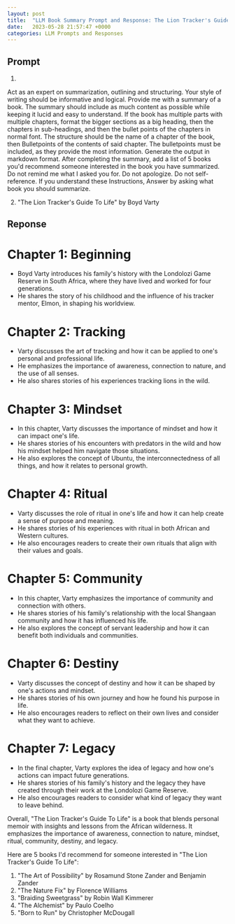```yaml
---
layout: post
title:  "LLM Book Summary Prompt and Response: The Lion Tracker's Guide To Life"
date:   2023-05-28 21:57:47 +0000
categories: LLM Prompts and Responses
---
```


## Prompt

1. 
Act as an expert on summarization, outlining and structuring. Your style of writing should be informative and logical. Provide me with a summary of a book. The summary should include as much content as possible while keeping it lucid and easy to understand. If the book has multiple parts with multiple chapters, format the bigger sections as a big heading, then the chapters in sub-headings, and then the bullet points of the chapters in normal font. The structure should be the name of a chapter of the book, then Bulletpoints of the contents of said chapter. The bulletpoints must be included, as they provide the most information. Generate the output in markdown format. After completing the summary, add a list of 5 books you'd recommend someone interested in the book you have summarized. Do not remind me what I asked you for. Do not apologize. Do not self-reference. If you understand these Instructions, Answer by asking what book you should summarize.

2. "The Lion Tracker's Guide To Life" by Boyd Varty

## Reponse

# Chapter 1: Beginning 

- Boyd Varty introduces his family's history with the Londolozi Game Reserve in South Africa, where they have lived and worked for four generations. 
- He shares the story of his childhood and the influence of his tracker mentor, Elmon, in shaping his worldview. 

# Chapter 2: Tracking

- Varty discusses the art of tracking and how it can be applied to one's personal and professional life. 
- He emphasizes the importance of awareness, connection to nature, and the use of all senses. 
- He also shares stories of his experiences tracking lions in the wild. 

# Chapter 3: Mindset 

- In this chapter, Varty discusses the importance of mindset and how it can impact one's life. 
- He shares stories of his encounters with predators in the wild and how his mindset helped him navigate those situations. 
- He also explores the concept of Ubuntu, the interconnectedness of all things, and how it relates to personal growth. 

# Chapter 4: Ritual 

- Varty discusses the role of ritual in one's life and how it can help create a sense of purpose and meaning. 
- He shares stories of his experiences with ritual in both African and Western cultures. 
- He also encourages readers to create their own rituals that align with their values and goals. 

# Chapter 5: Community 

- In this chapter, Varty emphasizes the importance of community and connection with others. 
- He shares stories of his family's relationship with the local Shangaan community and how it has influenced his life. 
- He also explores the concept of servant leadership and how it can benefit both individuals and communities. 

# Chapter 6: Destiny 

- Varty discusses the concept of destiny and how it can be shaped by one's actions and mindset. 
- He shares stories of his own journey and how he found his purpose in life. 
- He also encourages readers to reflect on their own lives and consider what they want to achieve. 

# Chapter 7: Legacy 

- In the final chapter, Varty explores the idea of legacy and how one's actions can impact future generations. 
- He shares stories of his family's history and the legacy they have created through their work at the Londolozi Game Reserve. 
- He also encourages readers to consider what kind of legacy they want to leave behind. 

Overall, "The Lion Tracker's Guide To Life" is a book that blends personal memoir with insights and lessons from the African wilderness. It emphasizes the importance of awareness, connection to nature, mindset, ritual, community, destiny, and legacy. 

Here are 5 books I'd recommend for someone interested in "The Lion Tracker's Guide To Life":

1. "The Art of Possibility" by Rosamund Stone Zander and Benjamin Zander
2. "The Nature Fix" by Florence Williams
3. "Braiding Sweetgrass" by Robin Wall Kimmerer
4. "The Alchemist" by Paulo Coelho
5. "Born to Run" by Christopher McDougall
